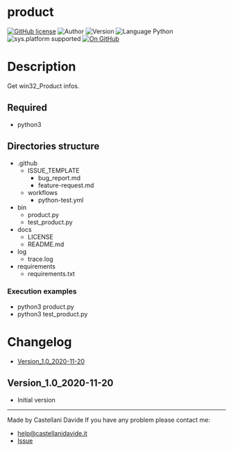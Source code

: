 # product
[![GitHub license](https://img.shields.io/badge/licence-GNU-green?style=flat)](https://github.com/CastellaniDavide/cpp-product/blob/master/LICENSE) ![Author](https://img.shields.io/badge/author-Castellani%20Davide-green?style=flat) ![Version](https://img.shields.io/badge/version-v1.0-blue?style=flat) ![Language Python](https://img.shields.io/badge/language-Python-yellowgreen?style=flat) ![sys.platform supported](https://img.shields.io/badge/OS%20platform%20supported-Linux,%20Windows%20&%20Mac%20OS-blue?style=flat) [![On GitHub](https://img.shields.io/badge/on%20GitHub-True-green?style=flat&logo=github)](https://github.com/CastellaniDavide/product)

# Description
Get win32_Product infos.

## Required
 - python3
 
## Directories structure
 - .github
   - ISSUE_TEMPLATE
     - bug_report.md
     - feature-request.md
   - workflows
     - python-test.yml
 - bin
   - product.py
   - test_product.py
 - docs
   - LICENSE
   - README.md
 - log
   - trace.log
 - requirements
   - requirements.txt
   
### Execution examples
 - python3 product.py
 - python3 test_product.py

# Changelog
 - [Version_1.0_2020-11-20](#Version_10_2020-11-20)

## Version_1.0_2020-11-20
 - Initial version

---
Made by Castellani Davide 
If you have any problem please contact me:
- help@castellanidavide.it
- [Issue](https://github.com/CastellaniDavide/product/issues)
